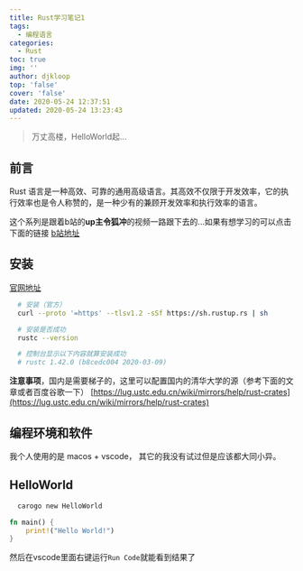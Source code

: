 ```yaml
---
title: Rust学习笔记1
tags:
  - 编程语言
categories:
  - Rust
toc: true
img: ''
author: djkloop
top: 'false'
cover: 'false'
date: 2020-05-24 12:37:51
updated: 2020-05-24 13:23:43
---
```


> 万丈高楼，HelloWorld起...

## 前言
Rust 语言是一种高效、可靠的通用高级语言。其高效不仅限于开发效率，它的执行效率也是令人称赞的，是一种少有的兼顾开发效率和执行效率的语言。

这个系列是跟着b站的**up主令狐冲**的视频一路跟下去的...如果有想学习的可以点击下面的链接
[b站地址](https://www.bilibili.com/video/BV1xJ411B79h)

## 安装

[官网地址](https://www.rust-lang.org/zh-CN/learn/get-started)
  
```bash
  # 安装（官方）
  curl --proto '=https' --tlsv1.2 -sSf https://sh.rustup.rs | sh 

  # 安装是否成功
  rustc --version

  # 控制台显示以下内容就算安装成功
  # rustc 1.42.0 (b8cedc004 2020-03-09)


```
 **注意事项**，国内是需要梯子的，这里可以配置国内的清华大学的源（参考下面的文章或者百度谷歌一下）
 [https://lug.ustc.edu.cn/wiki/mirrors/help/rust-crates](https://lug.ustc.edu.cn/wiki/mirrors/help/rust-crates)

## 编程环境和软件

 我个人使用的是 macos + vscode， 其它的我没有试过但是应该都大同小异。

## HelloWorld

```bash
  carogo new HelloWorld
```

```rs
fn main() {
    print!("Hello World!")
}
```
然后在vscode里面右键运行<code>Run Code</code>就能看到结果了